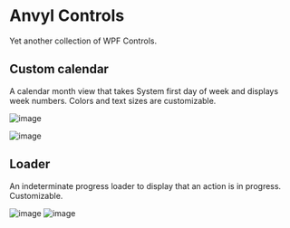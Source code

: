 # Anvyl Controls

Yet another collection of WPF Controls.

## Custom calendar

A calendar month view that takes System first day of week and displays week numbers. Colors and text sizes are customizable.

![image](https://user-images.githubusercontent.com/6562956/205692560-88228305-20d4-4724-8065-49289cce7bea.png)

![image](https://user-images.githubusercontent.com/6562956/205696231-23ce3a63-dbfc-41a5-b8cf-bd26ce0544c8.png)

## Loader

An indeterminate progress loader to display that an action is in progress. Customizable.

![image](https://user-images.githubusercontent.com/6562956/208063324-26df18f7-7a78-46ac-8bcf-2a532089dff6.png)
![image](https://user-images.githubusercontent.com/6562956/208063496-715dcbfe-fbea-4ccd-b812-c108893e01b7.png)
